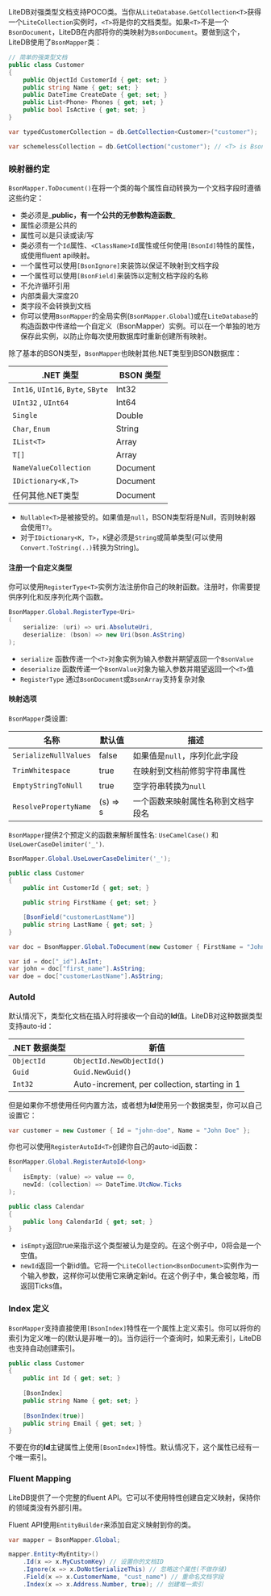 LiteDB对强类型文档支持POCO类。当你从`LiteDatabase.GetCollection<T>`获得一个`LiteCollection`实例时，`<T>`将是你的文档类型。如果`<T>`不是一个`BsonDocument`，LiteDB在内部将你的类映射为`BsonDocument`。要做到这个，LiteDB使用了`BsonMapper`类：

```C#
// 简单的强类型文档
public class Customer
{
    public ObjectId CustomerId { get; set; }
    public string Name { get; set; }
    public DateTime CreateDate { get; set; }
    public List<Phone> Phones { get; set; }
    public bool IsActive { get; set; }
}

var typedCustomerCollection = db.GetCollection<Customer>("customer");

var schemelessCollection = db.GetCollection("customer"); // <T> is BsonDocument
```

### 映射器约定

`BsonMapper.ToDocument()`在将一个类的每个属性自动转换为一个文档字段时遵循这些约定：

- 类必须是_**public，有一个公共的无参数构造函数**_
- 属性必须是公共的
- 属性可以是只读或读/写
- 类必须有一个`Id`属性、`<ClassName>Id`属性或任何使用`[BsonId]`特性的属性，或使用fluent api映射。
- 一个属性可以使用`[BsonIgnore]`来装饰以保证不映射到文档字段
- 一个属性可以使用`[BsonField]`来装饰以定制文档字段的名称
- 不允许循环引用
- 内部类最大深度20
- 类字段不会转换到文档
- 你可以使用`BsonMapper`的全局实例(`BsonMapper.Global`)或在`LiteDatabase`的构造函数中传递给一个自定义（BsonMapper）实例。可以在一个单独的地方保存此实例，以防止你每次使用数据库时重新创建所有映射。

除了基本的BSON类型，`BsonMapper`也映射其他.NET类型到BSON数据库：

|.NET 类型                          |BSON 类型     |
|-----------------------------------|--------------|
|`Int16`, `UInt16`, `Byte`, `SByte` |Int32         |
|`UInt32` , `UInt64`                |Int64         |
|`Single`                           |Double        |
|`Char`, `Enum`                     |String        |
|`IList<T>`                         |Array         |
|`T[]`                              |Array         |
|`NameValueCollection`              |Document      |
|`IDictionary<K,T>`                 |Document      |
|任何其他.NET类型                     |Document      |

- `Nullable<T>`是被接受的。如果值是`null`，BSON类型将是Null，否则映射器会使用`T?`。
- 对于`IDictionary<K, T>`，`K`键必须是`String`或简单类型(可以使用`Convert.ToString(..)`转换为String)。 

#### 注册一个自定义类型

你可以使用`RegisterType<T>`实例方法注册你自己的映射函数。注册时，你需要提供序列化和反序列化两个函数。

```C#
BsonMapper.Global.RegisterType<Uri>
(
    serialize: (uri) => uri.AbsoluteUri,
    deserialize: (bson) => new Uri(bson.AsString)
);
```

- `serialize` 函数传递一个`<T>`对象实例为输入参数并期望返回一个`BsonValue`
- `deserialize` 函数传递一个`BsonValue`对象为输入参数并期望返回一个`<T>`值
- `RegisterType` 通过`BsonDocument`或`BsonArray`支持复杂对象

#### 映射选项

`BsonMapper`类设置:

|名称                   |默认值   |描述                                                        |
|-----------------------|--------|-----------------------------------------------------------|
|`SerializeNullValues`  |false   |如果值是`null`，序列化此字段                                  |
|`TrimWhitespace`       |true    |在映射到文档前修剪字符串属性                                   |
|`EmptyStringToNull`    |true    |空字符串转换为`null`                                         |
|`ResolvePropertyName`  |(s) => s|一个函数来映射属性名称到文档字段名                              |

`BsonMapper`提供2个预定义的函数来解析属性名: `UseCamelCase()` 和 `UseLowerCaseDelimiter('_')`.

```C#
BsonMapper.Global.UseLowerCaseDelimiter('_');

public class Customer
{
    public int CustomerId { get; set; }

    public string FirstName { get; set; }

    [BsonField("customerLastName")]
    public string LastName { get; set; }
}

var doc = BsonMapper.Global.ToDocument(new Customer { FirstName = "John", LastName = "Doe" });

var id = doc["_id"].AsInt;
var john = doc["first_name"].AsString;
var doe = doc["customerLastName"].AsString;
```    

### AutoId

默认情况下，类型化文档在插入时将接收一个自动的**Id**值。LiteDB对这种数据类型支持auto-id： 

|.NET 数据类型    |新值                                           |
|----------------|----------------------------------------------|
|`ObjectId`      |`ObjectId.NewObjectId()`                      |
|`Guid`          |`Guid.NewGuid()`                              |
|`Int32`         |Auto-increment, per collection, starting in 1 |

但是如果你不想使用任何内置方法，或者想为**Id**使用另一个数据类型，你可以自己设置它：

```C#
var customer = new Customer { Id = "john-doe", Name = "John Doe" };
```

你也可以使用`RegisterAutoId<T>`创建你自己的auto-id函数：

```C#
BsonMapper.Global.RegisterAutoId<long>
(
    isEmpty: (value) => value == 0,
    newId: (collection) => DateTime.UtcNow.Ticks
);

public class Calendar
{
    public long CalendarId { get; set; }
}
```

- `isEmpty`返回true来指示这个类型被认为是空的。在这个例子中，0将会是一个空值。
- `newId`返回一个新id值。它将一个`LiteCollection<BsonDocument>`实例作为一个输入参数，这样你可以使用它来确定新Id。在这个例子中，集合被忽略，而返回Ticks值。

### Index 定义
    
`BsonMapper`支持直接使用`[BsonIndex]`特性在一个属性上定义索引。你可以将你的索引为定义唯一的(默认是非唯一的)。当你运行一个查询时，如果无索引，LiteDB也支持自动创建索引。

```C#
public class Customer
{
    public int Id { get; set; }
    
    [BsonIndex]
    public string Name { get; set; }
    
    [BsonIndex(true)]
    public string Email { get; set; }
}
```

不要在你的**Id**主键属性上使用`[BsonIndex]`特性。默认情况下，这个属性已经有一个唯一索引。

### Fluent Mapping

LiteDB提供了一个完整的fluent API。它可以不使用特性创建自定义映射，保持你的领域类没有外部引用。

Fluent API使用`EntityBuilder`来添加自定义映射到你的类。

```C#
var mapper = BsonMapper.Global;

mapper.Entity<MyEntity>()
    .Id(x => x.MyCustomKey) // 设置你的文档ID
    .Ignore(x => x.DoNotSerializeThis) // 忽略这个属性(不做存储)
    .Field(x => x.CustomerName, "cust_name") // 重命名文档字段
    .Index(x => x.Address.Number, true); // 创建唯一索引

```
